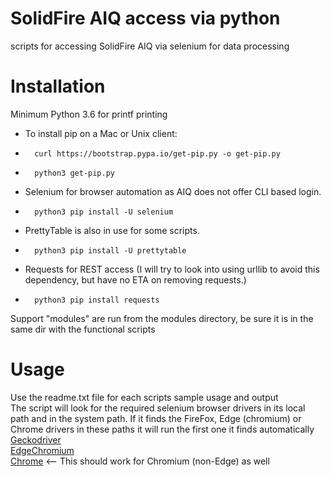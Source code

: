 # SolidFire AIQ access via python
scripts for accessing SolidFire AIQ via selenium for data processing

# Installation
Minimum Python 3.6 for printf printing
+	To install pip on a Mac or Unix client:
+		curl https://bootstrap.pypa.io/get-pip.py -o get-pip.py
+		python3 get-pip.py
+	Selenium for browser automation as AIQ does not offer CLI based login.
+		python3 pip install -U selenium
+	PrettyTable is also in use for some scripts.
+		python3 pip install -U prettytable
+	Requests for REST access (I will try to look into using urllib to avoid this dependency, but have no ETA on removing requests.)
+		python3 pip install requests
Support "modules" are run from the modules directory, be sure it is in the same dir with the functional scripts

# Usage
Use the readme.txt file for each scripts sample usage and output\
The script will look for the required selenium browser drivers in its local path and in the system path.  If it finds the FireFox, Edge (chromium) or Chrome drivers in these paths it will run the first one it finds automatically\
[Geckodriver](https://github.com/mozilla/geckodriver/releases)\
[EdgeChromium](https://developer.microsoft.com/en-us/microsoft-edge/tools/webdriver/)\
[Chrome](https://chromedriver.chromium.org/) <-- This should work for Chromium (non-Edge) as well
